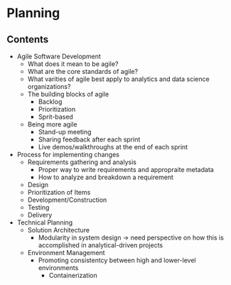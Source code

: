 # Planning

## Contents
* Agile Software Development
  * What does it mean to be agile?
  * What are the core standards of agile?
  * What varities of agile best apply to analytics and data science organizations?
  * The building blocks of agile
    * Backlog
    * Prioritization
    * Sprit-based
  * Being more agile
    * Stand-up meeting
    * Sharing feedback after each sprint
    * Live demos/walkthroughs at the end of each sprint
* Process for implementing changes
  * Requirements gathering and analysis
    * Proper way to write requirements and appropraite metadata
    * How to analyze and breakdown a requirement
  * Design
  * Prioritization of Items
  * Development/Construction
  * Testing
  * Delivery
* Technical Planning
  * Solution Architecture
    * Modularity in system design -> need perspective on how this is accomplished in analytical-driven projects
  * Environment Management
    * Promoting consistentcy between high and lower-level environments
      * Containerization

 
